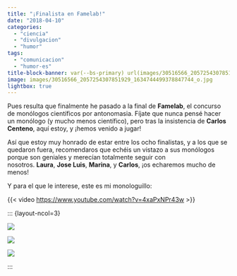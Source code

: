 ```yaml
---
title: "¡Finalista en Famelab!"
date: "2018-04-10"
categories: 
  - "ciencia"
  - "divulgacion"
  - "humor"
tags: 
  - "comunicacion"
  - "humor-es"
title-block-banner: var(--bs-primary) url(images/30516566_2057254307851929_1634744499378847744_o.jpg) 50% 50% 
image: images/30516566_2057254307851929_1634744499378847744_o.jpg
lightbox: true
---
```


Pues resulta que finalmente he pasado a la final de **Famelab**, el concurso de monólogos científicos por antonomasia. Fíjate que nunca pensé hacer un monólogo (y mucho menos científico), pero tras la insistencia de **Carlos Centeno**, aquí estoy, y ¡hemos venido a jugar!

Así que estoy muy honrado de estar entre los ocho finalistas, y a los que se quedaron fuera, recomendaros que echéis un vistazo a sus monólogos porque son geniales y merecían totalmente seguir con nosotros. **Laura**, **Jose Luis**, **Marina**, y **Carlos**, ¡os echaremos mucho de menos!

Y para el que le interese, este es mi monologuillo:

{{< video https://www.youtube.com/watch?v=4xaPxNPr43w >}}

::: {layout-ncol=3} 

![](images/30442443_2057666084477418_8640889998100398080_n.jpg)

![](images/30516100_2057665707810789_1230856379137261568_n.jpg)

![](images/30516566_2057254307851929_1634744499378847744_o.jpg)

:::
